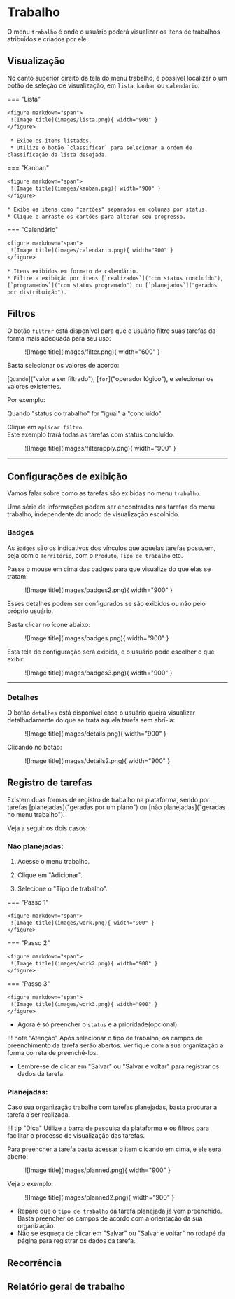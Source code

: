 
# Trabalho


O menu `trabalho` é onde o usuário poderá visualizar os itens de trabalhos atribuídos e criados por ele.


## Visualização 


No canto superior direito da tela do menu trabalho, é possível localizar o um botão de seleção de visualização, 
em `lista`, `kanban` ou `calendário`:


=== "Lista"

    <figure markdown="span">
     ![Image title](images/lista.png){ width="900" }
    </figure>
     
     * Exibe os itens listados.
     * Utilize o botão `classificar` para selecionar a ordem de classificação da lista desejada.

=== "Kanban"

    <figure markdown="span">
     ![Image title](images/kanban.png){ width="900" }
    </figure>

    * Exibe os itens como "cartões" separados em colunas por status.
    * Clique e arraste os cartões para alterar seu progresso.

=== "Calendário"

    <figure markdown="span">
     ![Image title](images/calendario.png){ width="900" }
    </figure>

    * Itens exibidos em formato de calendário.
    * Filtre a exibição por itens [`realizados`]("com status concluído"), [`programados`]("com status programado") ou [`planejados`]("gerados por distribuição"). 


## Filtros

O botão `filtrar` está disponível para que o usuário filtre suas tarefas da forma mais adequada para seu uso:

<figure markdown="span">
 ![Image title](images/filter.png){ width="600" }
</figure>

Basta selecionar os valores de acordo:

[`Quando`]("valor a ser filtrado"), [`for`]("operador lógico"), e selecionar os valores existentes.

Por exemplo:

Quando "status do trabalho" for "igual" a "concluído"

Clique em `aplicar filtro`.  
Este exemplo trará todas as tarefas com status concluído.  

<figure markdown="span">
 ![Image title](images/filterapply.png){ width="900" }
</figure>

---

## Configurações de exibição

Vamos falar sobre como as tarefas são exibidas no menu `trabalho`.

Uma série de informações podem ser encontradas nas tarefas do menu trabalho, independente do modo de visualização escolhido.

### Badges

As `Badges` são os indicativos dos vínculos que aquelas tarefas possuem, seja com o `Território`,  com o `Produto`, `Tipo de trabalho` etc. 

Passe o mouse em cima das badges para que visualize do que elas se tratam:

<figure markdown="span">
 ![Image title](images/badges2.png){ width="900" }
</figure>

Esses detalhes podem ser configurados se são exibidos ou não pelo próprio usuário. 

Basta clicar no ícone abaixo:

<figure markdown="span">
 ![Image title](images/badges.png){ width="900" }
</figure>

Esta tela de configuração será exibida, e o usuário pode escolher o que exibir:

<figure markdown="span">
 ![Image title](images/badges3.png){ width="900" }
</figure>

---

### Detalhes

O botão `detalhes` está disponível caso o usuário queira visualizar detalhadamente do que se trata aquela tarefa sem abrí-la:

<figure markdown="span">
 ![Image title](images/details.png){ width="900" }
</figure>

Clicando no botão: 

<figure markdown="span">
 ![Image title](images/details2.png){ width="900" }
</figure>


## Registro de tarefas

Existem duas formas de registro de trabalho na plataforma, sendo por tarefas [planejadas]("geradas por um plano") ou [não planejadas]("geradas no menu trabalho"). 

Veja a seguir os dois casos:

### Não planejadas:

1. Acesse o menu trabalho.

2. Clique em "Adicionar".

3. Selecione o "Tipo de trabalho".

=== "Passo 1"

    <figure markdown="span">
     ![Image title](images/work.png){ width="900" }
    </figure>

=== "Passo 2"

    <figure markdown="span">
     ![Image title](images/work2.png){ width="900" }
    </figure>    

=== "Passo 3"

    <figure markdown="span">
     ![Image title](images/work3.png){ width="900" }
    </figure>   

* Agora é só preencher o `status` e a prioridade(opcional).

!!! note "Atenção"
    Após selecionar o tipo de trabalho, os campos de preenchimento da tarefa serão abertos. Verifique com a sua organização a forma correta de preenchê-los.

* Lembre-se de clicar em "Salvar" ou "Salvar e voltar" para registrar os dados da tarefa.

### Planejadas:

Caso sua organização trabalhe com tarefas planejadas, basta procurar a tarefa a ser realizada.

!!! tip "Dica"
    Utilize a barra de pesquisa da plataforma e os filtros para facilitar o processo de visualização das tarefas.

Para preencher a tarefa basta acessar o item clicando em cima, e ele sera aberto:
<figure markdown="span">
 ![Image title](images/planned.png){ width="900" }
</figure>    
Veja o exemplo: 

<figure markdown="span">
 ![Image title](images/planned2.png){ width="900" }
</figure>  

* Repare que o `tipo de trabalho` da tarefa planejada já vem preenchido. Basta preencher os campos de acordo com a orientação da sua organização.
* Não se esqueça de clicar em "Salvar" ou "Salvar e voltar" no rodapé da página para registrar os dados da tarefa.


## Recorrência

## Relatório geral de trabalho





